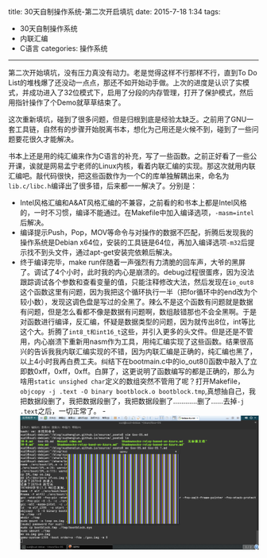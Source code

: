 title: 30天自制操作系统-第二次开启填坑
date: 2015-7-18 1:34
tags:
- 30天自制操作系统
- 内联汇编
- C语言
categories: 操作系统
---

第二次开始填坑，没有压力真没有动力。老是觉得这样不行那样不行，直到To Do List的堆栈爆了还没动一点点，那还不如开始动手做。上次的进度是认识了实模式，并成功进入了32位模式下，启用了分段的内存管理，打开了保护模式，然后用指针操作了个Demo就草草结束了。

<!-- more -->

这次重新填坑，碰到了很多问题，但是归根到底是经验太缺乏。之前用了GNU一套工具链，自然有的步骤开始脱离书本，想化为己用还是火候不到，碰到了一些问题要花很久才能解决。

书本上还是用的纯汇编来作为C语言的补充，写了一些函数。之前正好看了一些公开课，诶就是网易孟宁老师的Linux内核，看着内联汇编的实现。那这次就用内联汇编吧。敲代码很快，把这些函数作为一个C的库单独解耦出来，命名为`lib.c/libc.h`编译出了很多错，后来都一一解决了。分别是：

 - Intel风格汇编和A&AT风格汇编的不兼容，之前看的和书本上都是Intel风格的，一时不习惯，编译不能通过。在Makefile中加入编译选项，`-masm=intel`后解决。
 - 编译提示Push，Pop，MOV等命令与对操作的数据不匹配，折腾后发现我的操作系统是Debian x64位，安装的工具链是64位，再加入编译选项`-m32`后提示找不到头文件，通过apt-get安装完依赖后解决。
 - 终于编译完毕，make run伴随着一声强烈有力清脆的回车声，大爷的黑屏了。调试了4个小时，此时我的内心是崩溃的。debug过程很蛋疼，因为没法跟踪调试各个参数和查看变量的值，只能注释修改大法，然后发现在`io_out8`这个函数这里有问题，因为我把这个循环执行一半（把for循环中的end改为个较小数），发现这调色盘是写过的全黑了。辣么不是这个函数有问题就是数据有问题，但是怎么看都不像是数据有问题啊，数组敲错那也不会全黑啊。于是对函数进行编译，反汇编，怀疑是数据类型的问题，因为就传出8位，int等比这个大。折腾了`int8_t和int16_t`这些，并引入更多的头文件。但是还是不管用，内心崩溃下重新用nasm作为工具，用纯汇编实现了这些函数。结果很高兴的告诉我我内联汇编实现的不错，因为内联汇编是正确的，纯汇编也黑了，以上4小时我再白费工夫。纠结下在bootmain.c中的io_out8()函数中敲入了立即数0xff，0xff，0xff。白屏了，这更说明了函数编写的都是正确的，那么为啥用`static unsighed char`定义的数组突然不管用了呢？打开Makefile，`objcopy -j .text -O binary bootblock.o bootblock.tmp`,真想抽自己，我把数据段删了，我把数据段删了，我把数据段删了…………删了……去掉`-j .text`之后，一切正常了。
 -![此处输入图片的描述][1]


  [1]: /images/5/Goo-OS.png
